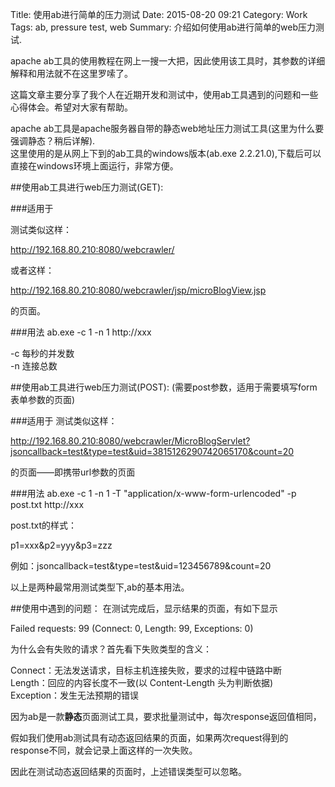 Title: 使用ab进行简单的压力测试
Date: 2015-08-20 09:21
Category: Work
Tags: ab, pressure test, web
Summary: 介绍如何使用ab进行简单的web压力测试.

apache ab工具的使用教程在网上一搜一大把，因此使用该工具时，其参数的详细解释和用法就不在这里罗嗦了。

这篇文章主要分享了我个人在近期开发和测试中，使用ab工具遇到的问题和一些心得体会。希望对大家有帮助。

apache ab工具是apache服务器自带的静态web地址压力测试工具(这里为什么要强调静态？稍后详解).  
这里使用的是从网上下到的ab工具的windows版本(ab.exe 2.2.21.0),下载后可以直接在windows环境上面运行，非常方便。

##使用ab工具进行web压力测试(GET):

###适用于

测试类似这样：

http://192.168.80.210:8080/webcrawler/

或者这样：

http://192.168.80.210:8080/webcrawler/jsp/microBlogView.jsp

的页面。

###用法
ab.exe -c 1 -n 1 http://xxx

-c 每秒的并发数  
-n 连接总数

##使用ab工具进行web压力测试(POST):
(需要post参数，适用于需要填写form表单参数的页面)

###适用于
测试类似这样：


http://192.168.80.210:8080/webcrawler/MicroBlogServlet?jsoncallback=test&type=test&uid=3815126290742065170&count=20

的页面——即携带url参数的页面

###用法
ab.exe -c 1 -n 1 -T "application/x-www-form-urlencoded" -p post.txt http://xxx

post.txt的样式：

p1=xxx&p2=yyy&p3=zzz

例如：jsoncallback=test&type=test&uid=123456789&count=20

以上是两种最常用测试类型下,ab的基本用法。

##使用中遇到的问题：
在测试完成后，显示结果的页面，有如下显示

Failed requests: 99 (Connect: 0, Length: 99, Exceptions: 0)

为什么会有失败的请求？首先看下失败类型的含义：

Connect：无法发送请求，目标主机连接失败，要求的过程中链路中断  
Length：回应的内容长度不一致(以 Content-Length 头为判断依据)  
Exception：发生无法预期的错误

因为ab是一款**静态**页面测试工具，要求批量测试中，每次response返回值相同，

假如我们使用ab测试具有动态返回结果的页面，如果两次request得到的response不同，就会记录上面这样的一次失败。

因此在测试动态返回结果的页面时，上述错误类型可以忽略。